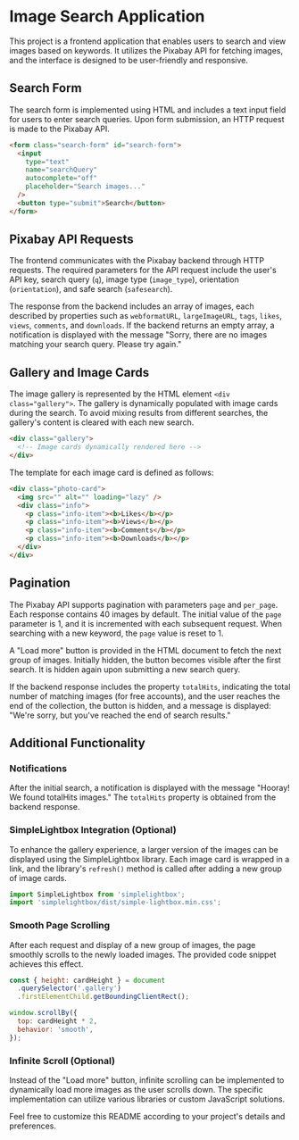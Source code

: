 # Image Search Application

This project is a frontend application that enables users to search and view
images based on keywords. It utilizes the Pixabay API for fetching images, and
the interface is designed to be user-friendly and responsive.

## Search Form

The search form is implemented using HTML and includes a text input field for
users to enter search queries. Upon form submission, an HTTP request is made to
the Pixabay API.

```html
<form class="search-form" id="search-form">
  <input
    type="text"
    name="searchQuery"
    autocomplete="off"
    placeholder="Search images..."
  />
  <button type="submit">Search</button>
</form>
```

## Pixabay API Requests

The frontend communicates with the Pixabay backend through HTTP requests. The
required parameters for the API request include the user's API key, search query
(`q`), image type (`image_type`), orientation (`orientation`), and safe search
(`safesearch`).

The response from the backend includes an array of images, each described by
properties such as `webformatURL`, `largeImageURL`, `tags`, `likes`, `views`,
`comments`, and `downloads`. If the backend returns an empty array, a
notification is displayed with the message "Sorry, there are no images matching
your search query. Please try again."

## Gallery and Image Cards

The image gallery is represented by the HTML element `<div class="gallery">`.
The gallery is dynamically populated with image cards during the search. To
avoid mixing results from different searches, the gallery's content is cleared
with each new search.

```html
<div class="gallery">
  <!-- Image cards dynamically rendered here -->
</div>
```

The template for each image card is defined as follows:

```html
<div class="photo-card">
  <img src="" alt="" loading="lazy" />
  <div class="info">
    <p class="info-item"><b>Likes</b></p>
    <p class="info-item"><b>Views</b></p>
    <p class="info-item"><b>Comments</b></p>
    <p class="info-item"><b>Downloads</b></p>
  </div>
</div>
```

## Pagination

The Pixabay API supports pagination with parameters `page` and `per_page`. Each
response contains 40 images by default. The initial value of the `page`
parameter is 1, and it is incremented with each subsequent request. When
searching with a new keyword, the `page` value is reset to 1.

A "Load more" button is provided in the HTML document to fetch the next group of
images. Initially hidden, the button becomes visible after the first search. It
is hidden again upon submitting a new search query.

If the backend response includes the property `totalHits`, indicating the total
number of matching images (for free accounts), and the user reaches the end of
the collection, the button is hidden, and a message is displayed: "We're sorry,
but you've reached the end of search results."

## Additional Functionality

### Notifications

After the initial search, a notification is displayed with the message "Hooray!
We found totalHits images." The `totalHits` property is obtained from the
backend response.

### SimpleLightbox Integration (Optional)

To enhance the gallery experience, a larger version of the images can be
displayed using the SimpleLightbox library. Each image card is wrapped in a
link, and the library's `refresh()` method is called after adding a new group of
image cards.

```javascript
import SimpleLightbox from 'simplelightbox';
import 'simplelightbox/dist/simple-lightbox.min.css';
```

### Smooth Page Scrolling

After each request and display of a new group of images, the page smoothly
scrolls to the newly loaded images. The provided code snippet achieves this
effect.

```javascript
const { height: cardHeight } = document
  .querySelector('.gallery')
  .firstElementChild.getBoundingClientRect();

window.scrollBy({
  top: cardHeight * 2,
  behavior: 'smooth',
});
```

### Infinite Scroll (Optional)

Instead of the "Load more" button, infinite scrolling can be implemented to
dynamically load more images as the user scrolls down. The specific
implementation can utilize various libraries or custom JavaScript solutions.

Feel free to customize this README according to your project's details and
preferences.
